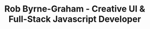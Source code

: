 ---
template: index.hbs
stylesheet: home.css
title: Rob Byrne-Graham - Creative UI & Full-Stack Javascript Developer
slug: /
description: >
    Currently working as the Head of Front-End Development for Investoo Group with no availability for new consultancy clients.
contact: rob.bg@me.com
cv: /dist/documents/RobBGCV.pdf
---